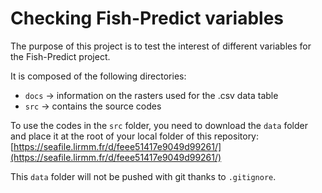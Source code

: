 # Checking Fish-Predict variables

The purpose of this project is to test the interest of different variables for the Fish-Predict project. 

It is composed of the following directories:
- `docs` -> information on the rasters used for the .csv data table 
- `src` -> contains the source codes

To use the codes in the `src` folder, you need to download the `data` folder and place it at the root of your local folder of this repository: [https://seafile.lirmm.fr/d/feee51417e9049d99261/](https://seafile.lirmm.fr/d/feee51417e9049d99261/)

This `data` folder will not be pushed with git thanks to `.gitignore`.


